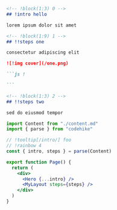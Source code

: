 <!-- prettier-ignore -->
````md !content content.md
<!-- !block(1:3) 0 -->
## !intro hello

lorem ipsum dolor sit amet

<!-- !block(1:9) 1 -->
## !!steps one

consectetur adipiscing elit

![!img cover](/one.png)

```js !

```

<!-- !block(1:3) 2 -->
## !!steps two

sed do eiusmod tempor 
````

```jsx !page page.jsx
import Content from "./content.md"
import { parse } from "codehike"

// !tooltip[/intro/] foo
// !rainbow 4
const { intro, steps } = parse(Content)

export function Page() {
  return (
    <div>
      <Hero {...intro} />
      <MyLayout steps={steps} />
    </div>
  )
}
```
